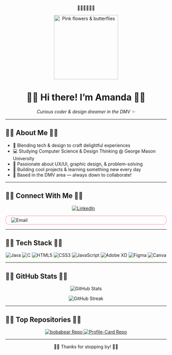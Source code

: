 <!-- README.md -->

<p align="center">🌸🦋🌸🦋🌸🦋</p>

<p align="center">
  <img src="https://media.giphy.com/media/3oEjI6SIIHBdRxXI40/giphy.gif" alt="Pink flowers & butterflies" width="200"/>
</p>

<h1 align="center">🌸🦋 Hi there! I’m Amanda 🌸🦋</h1>
<p align="center"><em>Curious coder & design dreamer in the DMV ✨</em></p>

---

## 🌺🦋 About Me 🦋🌺
- 🎀 Blending tech & design to craft delightful experiences  
- 💻 Studying Computer Science & Design Thinking @ George Mason University  
- 🎨 Passionate about UX/UI, graphic design, & problem-solving  
- 🚀 Building cool projects & learning something new every day  
- 📍 Based in the DMV area — always down to collaborate!

---

## 🌸🦋 Connect With Me 🦋🌸
<p align="center">
  <!-- LinkedIn Badge (no change) -->
  <a href="https://www.linkedin.com/in/amandaachu/" style="margin: 0 8px;">
    <img
      src="https://img.shields.io/badge/LinkedIn-Connect-blue?style=for-the-badge&logo=linkedin&logoColor=white&color=FFC0CB"
      alt="LinkedIn"
    />
  </a>
  
  <!-- Email Badge in a pink box -->
  <a href="mailto:amandaachuu@gmail.com" style="margin: 0 8px; text-decoration: none;">
    <div
      style="
        display: flex;
        border: 2px solid #FFC0CB;
        border-radius: 10px;
        padding: 4px 8px;
      "
    >
      <img
        src="https://img.shields.io/badge/Email-Say%20Hello-FFB6C1?style=for-the-badge&logoColor=white"
        alt="Email"
      />
    </div>
  </a>
</p>


---

## 🌺🦋 Tech Stack 🦋🌺
<p align="center">
  <img src="https://img.shields.io/badge/Java-ED8B00?style=for-the-badge&logo=java&logoColor=white&color=FFC0CB" alt="Java"/>
  <img src="https://img.shields.io/badge/C-00599C?style=for-the-badge&logo=c&logoColor=white&color=FFC0CB" alt="C"/>
  <img src="https://img.shields.io/badge/HTML5-E34F26?style=for-the-badge&logo=html5&logoColor=white&color=FFC0CB" alt="HTML5"/>
  <img src="https://img.shields.io/badge/CSS3-1572B6?style=for-the-badge&logo=css3&logoColor=white&color=FFC0CB" alt="CSS3"/>
  <img src="https://img.shields.io/badge/JavaScript-F7DF1E?style=for-the-badge&logo=javascript&logoColor=black&color=FFC0CB" alt="JavaScript"/>
  <img src="https://img.shields.io/badge/Adobe_XD-FF61F6?style=for-the-badge&logo=adobexd&logoColor=white&color=FFC0CB" alt="Adobe XD"/>
  <img src="https://img.shields.io/badge/Figma-F24E1E?style=for-the-badge&logo=figma&logoColor=white&color=FFC0CB" alt="Figma"/>
  <img src="https://img.shields.io/badge/Canva-00C4CC?style=for-the-badge&logo=canva&logoColor=white&color=FFC0CB" alt="Canva"/>
</p>

---

## 🌸🦋 GitHub Stats 🦋🌸
<p align="center">
  <img src="https://github-readme-stats.vercel.app/api?username=bobabear&show_icons=true&theme=dracula&bg_color=ffffff00&text_color=ff69b4" alt="GitHub Stats" />
</p>
<p align="center">
  <img src="https://github-readme-streak-stats.herokuapp.com?user=bobabear&theme=dracula&background=ffffff00&fire_color=ff69b4" alt="GitHub Streak" />
</p>

---

## 🌺🦋 Top Repositories 🦋🌺
<p align="center">
  <a href="https://github.com/bobabear/bobabear">
    <img src="https://github-readme-stats.vercel.app/api/pin/?username=bobabear&repo=bobabear&theme=dracula&bg_color=ffffff00&text_color=ff69b4" alt="bobabear Repo" />
  </a>
  <a href="https://github.com/bobabear/Profile-Card">
    <img src="https://github-readme-stats.vercel.app/api/pin/?username=bobabear&repo=Profile-Card&theme=dracula&bg_color=ffffff00&text_color=ff69b4" alt="Profile-Card Repo" />
  </a>
</p>

---

<p align="center">🌸🦋 Thanks for stopping by! 🦋🌸</p>
